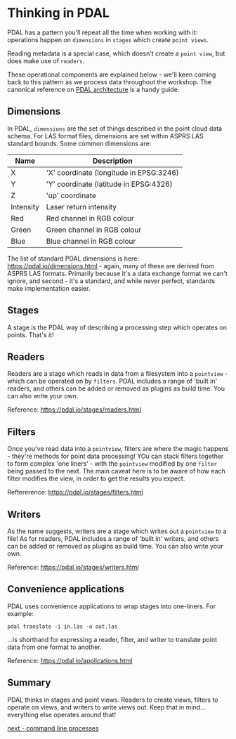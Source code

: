 # Thinking in PDAL

PDAL has a pattern you'll repeat all the time when working with it: operations happen on `dimensions` in `stages` which create `point views`.

Reading metadata is a special case, which doesn't create a `point view`, but does make use of `readers`.

These operational components are explained below - we'll keen coming back to this pattern as we process data throughout the workshop. The canonical reference on [PDAL architecture](https://pdal.io/development/overview.html#) is a handy guide.

## Dimensions

In PDAL, `dimensions` are the set of things described in the point cloud data schema. For LAS format files, dimensions are set within ASPRS LAS standard bounds. Some common dimensions are:

|Name | Description |
|-----|-------------|
|X | 'X' coordinate (longitude in EPSG:3246)|
|Y | 'Y' coordinate (latitude in EPSG:4326)|
|Z | 'up' coordinate |
|Intensity | Laser return intensity |
|Red | Red channel in RGB colour |
|Green | Green channel in RGB colour |
|Blue | Blue channel in RGB colour |

The list of standard PDAL dimensions is here: https://pdal.io/dimensions.html - again, many of these are derived from ASPRS LAS formats. Primarily because it's a data exchange format we can't ignore, and second - it's a standard, and while never perfect, standards make implementation easier.

## Stages

A stage is the PDAL way of describing a processing step which operates on points. That's it!

## Readers

Readers are a stage which reads in data from a filesystem into a `pointview` - which can be operated on by `filters`. PDAL includes a range of 'built in' readers, and others can be added or removed as plugins as build time. You can also write your own.

Reference: https://pdal.io/stages/readers.html

## Filters

Once you've read data into a `pointview`, filters are where the magic happens - they're methods for point data processing! YOu can stack filters together to form complex 'one liners' - with the `pointview` modified by one `filter` being passed to the next. The main caveat here is to be aware of how each filter modifies the view, in order to get the results you expect.

Reftererence: https://pdal.io/stages/filters.html

## Writers

As the name suggests, writers are a stage which writes out a `pointview` to a file! As for readers, PDAL includes a range of 'built in' writers, and others can be added or removed as plugins as build time. You can also write your own.

Reference: https://pdal.io/stages/writers.html

## Convenience applications

PDAL uses convenience applications to wrap stages into one-liners. For example:

`pdal translate -i in.las -o out.las`

...is shorthand for expressing a reader, filter, and writer to translate point data from one format to another.

Reference: https://pdal.io/applications.html

## Summary

PDAL thinks in stages and point views. Readers to create views, filters to operate on views, and writers to write views out. Keep that in mind... everything else operates around that!

[next - command line processes](2-command-line-processes.md)
